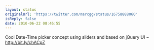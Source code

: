 ```yaml
---
layout: status
originalUrl: 'https://twitter.com/marcgg/status/16758888060'
isReply: false
date: 2010-06-22 08:46:55
---
```


Cool Date-Time picker concept using sliders and based on jQuery UI ~ http://bit.ly/chACpZ
